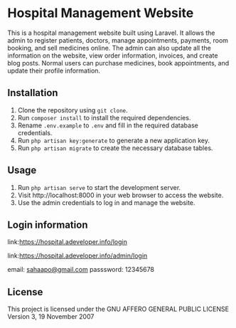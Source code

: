 # Hospital Management Website

This is a hospital management website built using Laravel. It allows the admin to register patients, doctors, manage appointments, payments, room booking, and sell medicines online. The admin can also update all the information on the website, view order information, invoices, and create blog posts. Normal users can purchase medicines, book appointments, and update their profile information.

## Installation

1. Clone the repository using `git clone`.
2. Run `composer install` to install the required dependencies.
3. Rename `.env.example` to `.env` and fill in the required database credentials.
4. Run `php artisan key:generate` to generate a new application key.
5. Run `php artisan migrate` to create the necessary database tables.

## Usage

1. Run `php artisan serve` to start the development server.
2. Visit http://localhost:8000 in your web browser to access the website.
3. Use the admin credentials to log in and manage the website.

## Login information
link:https://hospital.adeveloper.info/login

link:https://hospital.adeveloper.info/admin/login

email: sahaapo@gmail.com
passsword: 12345678

## License

This project is licensed under the GNU AFFERO GENERAL PUBLIC LICENSE
                       Version 3, 19 November 2007
